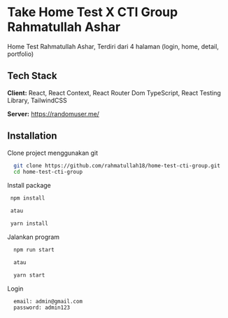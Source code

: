 # Take Home Test X CTI Group Rahmatullah Ashar

Home Test Rahmatullah Ashar, Terdiri dari 4 halaman (login, home, detail, portfolio)

## Tech Stack

**Client:** React, React Context, React Router Dom TypeScript, React Testing Library, TailwindCSS

**Server:** https://randomuser.me/

## Installation

Clone project menggunakan git

```bash
  git clone https://github.com/rahmatullah18/home-test-cti-group.git
  cd home-test-cti-group
```

Install package

```bash
 npm install

 atau

 yarn install
```

Jalankan program

```bash
  npm run start

  atau

  yarn start
```

Login

```bash
  email: admin@gmail.com
  password: admin123
```
